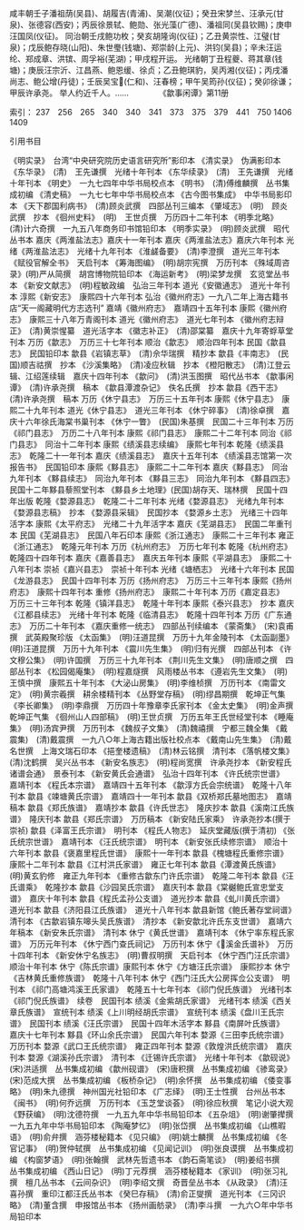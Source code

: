 <!-- { "loadSidebar": true } -->
咸丰朝壬子潘祖荫(吴县)、胡履吉(青浦)、吴潮(仪征)；癸丑宋梦兰、汪承元(甘泉)、张德容(西安)；丙辰徐景轼、鲍勋、张光藻(广德)、潘祖同(吴县钦赐)；庚申汪国凤(仪征)。
同治朝壬戌鲍功枚；癸亥胡隆询(仪征)；乙丑黄崇性、江璧(甘泉)；戊辰鲍存晓(山阳)、朱世璺(钱塘)、郑崇龄(上元)、洪钧(吴县)；辛未汪运纶、郑成章、洪镔、周孚裕(芜湖)；甲戌程开运。
光绪朝丁丑程夔、蒋其章(钱塘)；庚辰汪宗沂、江昌燕、鲍恩缓、徐贞；乙丑鲍琪豹，吴丙湘(仪征)；丙戌潘尚志、鲍公增(丹徒)；壬辰吴宝(仁和)、汪春榜；甲午吴筠孙(仪征)；癸卯徐谦；甲辰许承尧。
举人约近千人。……
　　　　《歙事闲谭》第11册


索引：
237　256　265　340　340　341　373　375　379　441　750
1406　1409
 

引用书目

《明实录》　台湾“中央研究院历史语言研究所”影印本
《清实录》　伪满影印本
《东华录》　(清)　王先谦撰　光绪十年刊本
《东华续录》　(清)　王先谦撰　光绪十年刊本
《明史》　一九七四年中华书局校点本
《明书》　(清)傅维麟撰　丛书集成初编
《清史稿》　一九七七年中华书局校点本
《古今图书集成》　中华书局影印本
《天下郡国利病书》　(清)顾炎武撰　四部丛刊三编本
《肇域志》　(明)　顾炎武撰　抄本
《徊州史料》　(明)　王世贞撰　万历四十二年刊本
《明季北略》　(清)计六奇撰　一九五八年商务印书馆铅印本
《明季实录》　(明)顾炎武撰　昭代丛书本
嘉庆《两淮盐法志》嘉庆十一年刊本
嘉庆《两淮盐法志》嘉庆六年刊本
光绪《两淮盐法志》　光绪十九年刊本
《淮鹾备要》　(清)李澄撰　道光三年刊本
《赋役官解全书》　天启刊本
《筹海图编》　(明)胡宗宪撰　万历刊本
《殊域周咨录》(明)严从简撰　胡宫博物院铅印本
《海运新考》　(明)梁梦龙撰　玄览堂丛书本
《新安文献志》　(明)程敏政编　弘治三年刊本
道光《安徽通志》　道光十年刊本
淳熙《新安志》　康熙四十六年刊本
弘治《徽州府志》一九八二年上海古籍书店“天一阁藏明代方志选刊”
嘉靖《徽州府志》　嘉靖四十五年刊本
康熙《徽州府志》　康熙三十八年万青阁刊本
道光《徽州府志》　道光七年刊本
《徽州府志辩正》　(清)黄崇惺纂　道光活字本
《徽志补正》　(清)邵棠纂　嘉庆十九年寄蜉草堂刊本
万历《歙志》　万历三十七年刊本
顺治《歙志》　顺治四年刊本
民国《歙县志》　民国铅印本
歙县《岩镇志草》　(清)佘华瑞撰　精抄本
歙县《丰南志》　(民国)顺吉祜撰　抄本
《沙溪集略》　(清)凌应秋辑　抄本
《橙阳散志》　(清)江登云辑、江绍莲续辑　嘉庆十四年刊本
《歙问》　(清)洪玉图撰　昭代丛书本
《歙事闲谭》　(清)许承尧撰　稿本
《歙县潭渡杂记》　佚名氏撰　抄本
歙县《西干志》　(清)许承尧撰　稿本
万历《休宁县志》　万历三十五年刊本
康熙《休宁县志》　康熙二十九年刊本
道光《休宁县志》　道光三年刊本
《休宁碎事》　(清)徐卓撰　嘉庆十六年徐氏海棠书巢刊本
《休宁一瞥》　(民国)朱基撰　民国二十三年刊本
万历《祁门县志》　万历二十八年刊本
康熙《祁门县志》　康熙二十二年刊本
同治《祁门县志》　同治十二年刊本
康熙《绩溪县志续编》　康熙七年刊本
乾隆《绩溪县志》　乾隆二十一年刊本
嘉庆《绩溪县志》　嘉庆十五年刊本
《绩溪县志馆第一次报告书》　民国铅印本
康熙《黟县志》　康熙二十二年刊本
嘉庆《黟县志》　同治九年刊本
《黟县续志》　同治九年刊本
《黟县三志》　同治九年刊本
《黟县四志》　民国十二年黟县藜照堂刊本
《黟县乡土地理》(民国)胡存天、瑞林撰　民国十四年出版
乾隆《婺源县志》　乾隆二十二年刊本
光绪《婺源县志》　光绪九年刊本
《婺源县志稿》　抄本
《婺源县采辑》　民国抄本
《婺源乡土志》　光绪三十四年活字本
康熙《太平府志》　光绪二十九年活字本
嘉庆《芜湖县志》　民国二年重刊本
民国《芜湖县志》　民国八年石印本
康熙《浙江通志》　康熙二十三年刊本
雍正《浙江通志》　乾隆元年刊本
万历《杭州府志》　万历七年刊本
乾隆《杭州府志》　乾隆四十四年刊本
嘉庆《嘉善县志》　嘉庆五年刊本
康熙《平湖县志》　康熙二十八年刊本
崇祯《嘉兴县志》　崇祯十年刊本
光绪《塘栖志》　光绪十六年刊本
民国《龙游县志》　民国十四年刊本
万历《扬州府志》　万历三十三年刊本
康熙《扬州府志》　康熙十四年刊本
重修《扬州府志》　康熙二十年刊本
万历《嘉定县志》　万历三十三年刊本
乾隆《镇洋县志》　乾隆十年刊本
康熙《泰兴县志》　抄本
嘉庆《江都县续志》　光绪十年刊本
乾隆《临清县志》　乾隆十四年刊本
万历《广东通志》　万历二十年刊本
《嘉庆重修一统志》　四部丛刊续编本
《蒙斋集》　(宋)袁甫撰　武英殿聚珍版
《太函集》　(明)汪道昆撰　万历十九年金陵刊本
《太函副墨》　(明)汪道昆撰　万历十九年刊本
《震川先生集》　(明)归有光撰　四部丛刊本
《许文穆公集》　(明)许国撰　万历三十九年刊本
《荆川先生文集》　(明)唐顺之撰　四部丛刊本
《松园偈庵集》　(明)程嘉燧撰　风雨楼丛书本
《遵岩先生文集》　(明)王慎中撰　康熙五十年刊本
《大泌山房集》　(明)李维桢撰　万历刊本
《南雷文定》　(明)黄宗羲撰　耕余楼精刊本
《丛野堂存稿》　(明)缪昌期撰　乾坤正气集
《李长卿集》　(明)李鼎撰　万历四十年豫章李氏家刊本
《金太史集》　(明)金声撰　乾坤正气集
《徊州山人四部稿》　(明)王世贞撰　万历五年王氏世经堂刊本
《睡庵集》　(明)汤宾尹撰　万历刊本
《魏叔子文集》　(清)魏禧撰　宁都三魏全集
《戴震集)　(清)戴震撰　一九八○年上海古籍出版社校点本
《戴南山先生集》　(清)戴名世撰　上海文瑞石印本
《挹奎楼遗稿》　(清)林云铭撰　清刊本
《落帆楼文集》　(清)沈鹤撰　吴兴丛书本
《新安名族志》　(明)程尚宽撰　许承尧抄本
《新安程氏诸谱会通》　景泰刊本
《新安黄氏会通谱》　弘治十四年刊本
《许氏统宗世谱》　嘉靖刊本
《程氏本宗谱》　嘉靖四十五年刊本
《歙淳方氏会宗统谱》　乾隆十八年刊本
歙县《竦塘黄氏宗谱》　嘉靖四十一年刊本
歙县《双桥郑氏墓地图志》　嘉靖稿本
歙县《郑氏族谱》　嘉靖抄本
歙县《许氏世志》　隆庆抄本
歙县《溪南江氏族谱》　隆庆刊本
歙县《郑氏宗谱》　万历稿本
《新安陆氏家乘》　许承尧抄本(撰于崇祯)
歙县《泽富王氏宗谱》　明刊本
《程氏人物志》　延庆堂藏版(撰于清初)
《张氏统宗世谱》　嘉靖刊本
《汪氏统宗谱》　明刊本
《新安张氏续修宗谱》　顺治十六年刊本
歙县《褒嘉里程氏世谱》　康熙十一年刊本
歙县《槐塘程氏重修宗谱》　康熙十二年刊本
歙县《江村洪氏家谱》　雍正七年刊本
歙县《潭渡黄氏族谱》　(明)黄玄豹修　雍正九年刊本
《重修古歙东门许氏宗谱》　乾隆二年刊本
歙县《汪氏谱乘》　乾隆抄本
歙县《沙园吴氏宗谱》　嘉庆刊本
歙县《棠樾鲍氏宣忠堂支谱》　嘉庆十年刊本
歙县《程氏孟孙公支谱》　道光抄本
歙县《虬川黄氏宗谱》　道光刊本
歙县《济阳县江氏族谱》　道光十八年刊本
歙县新馆《鲍氏著存堂祠谱》　清刊本
《古歙岩镇东嗥头吴氏族谱》　清抄本
《新安歙北许氏东支世谱》　嘉靖六年稿本
《新安朱氏宗谱》　清刊本
休宁《黄氏世谱》　嘉靖刊本
《休宁率东程氏家谱》　万历元年刊本
《休宁西门查氏祠记》　万历刊本
休宁《溪金氏谱补》　万历十四年刊本
《新安休宁名族志》　(明)曹叔明撰　天启刊本
《休宁西门汪氏宗谱》　顺治十年刊本
休宁《陈氏宗谱》康熙刊本
休宁《方塘汪氏宗谱》　康熙抄本
休宁《吉林黄氏重修族谱》　乾隆十八年刊本
休宁《西门汪氏大公房挥佥公支谱》　明刊本
《祁门高塘鸿溪王氏家谱》　乾隆五十七年刊本
《祁门倪氏族谱》　光绪刊本
《祁门倪氏族谱》　续卷　民国刊本
绩溪《金紫胡氏家谱》　光绪刊本
绩溪《西关章氏族谱》　宣统刊本
绩溪《上川明经胡氏宗谱》　宣统刊本
绩溪《盘川王氏宗谱》　民国刊本
绩溪《汪氏宗谱》　民国十四年木活字本
黟县《南屏叶氏族谱》　嘉庆十七年刊本
黟县《环山余氏宗谱》　民国六年刊本
婺源《三田李氏统宗谱》　万历刊本
婺源《武口王氏统宗谱》　雍正四年刊本
婺源《敦煌洪氏统宗谱》　嘉庆刊本
婺源《湖溪孙氏宗谱》　清刊本
《迁锡许氏宗谱》　光绪十年刊本
《歙砚说》　(宋)洪适撰　丛书集成初编
《歙州砚谱》　(宋)唐积撰　丛书集成初编
《骖鸾录》　(宋)范成大撰　丛书集成初编
《板桥杂记》　(明)余怀撰　丛书集成初编
《倭变事略》　(明)朱九德撰　神州国光社铅印本
《广志绎》　(明)王士性撰　台州丛书本
《闽书》　(明)何乔远撰　万历刊本
《玉芝堂谈荟》　(明)徐应秋撰　笔记小说大观
《野获编》　(明)沈德符撰　一九五九年中华书局铅印本
《五杂俎》　(明)谢肇撵撰　一九五九年中华书局铅印本
《陶庵梦忆》　(明)张岱撰　丛书集成初编
《山樵暇语》　(明)俞弁撰　涵芬楼秘籍本
《见只编》　(明)姚士麟撰　丛书集成初编
《冬官记事》　(明)贺仲轼撰　丛书集成初编
《见闻记训》　(明)张良谟撰　丛书集成初编
《构窗梦语》　(明)张翰撰　武林先哲遗书本
《韵石斋笔谈》　(明)姜绍书撰　丛书集成初编
《西山日记》　(明)丁元荐撰　涵芬楼秘籍本
《家训》　(明)张习礼撰　檀几丛书本
《云间杂识》　(明)李绍文撰　奇晋垒丛书本
《从政录》　(清)汪喜孙撰　重印江都汪氏丛书本
《癸巳存稿》　(清)俞正燮撰　道光刊本
《三冈识略》　(清)董含撰　申报馆丛书本
《扬州画舫录》　(清)李斗撰　一九六○年中华书局铅印本
